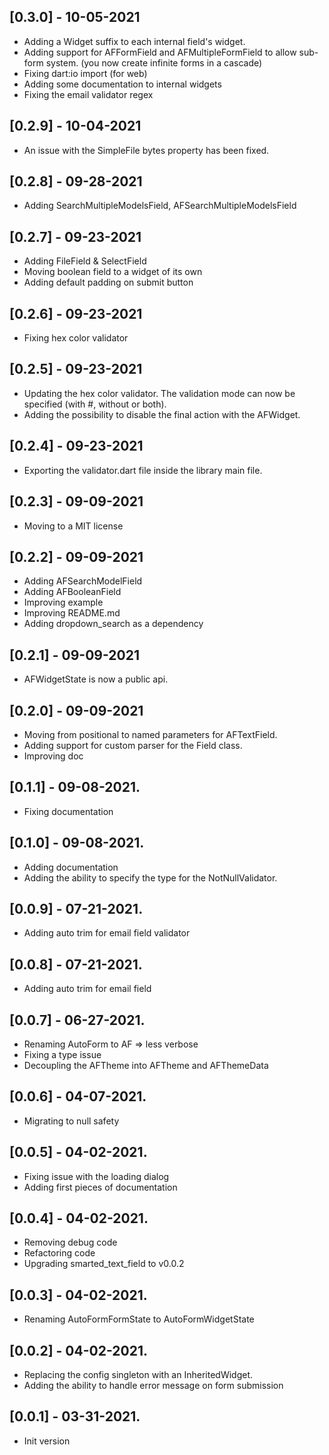 ## [0.3.0] - 10-05-2021

* Adding a Widget suffix to each internal field's widget.
* Adding support for AFFormField and AFMultipleFormField to allow sub-form system. (you now create infinite forms in a
  cascade)
* Fixing dart:io import (for web)
* Adding some documentation to internal widgets
* Fixing the email validator regex

## [0.2.9] - 10-04-2021

* An issue with the SimpleFile bytes property has been fixed.

## [0.2.8] - 09-28-2021

* Adding SearchMultipleModelsField, AFSearchMultipleModelsField

## [0.2.7] - 09-23-2021

* Adding FileField & SelectField
* Moving boolean field to a widget of its own
* Adding default padding on submit button

## [0.2.6] - 09-23-2021

* Fixing hex color validator

## [0.2.5] - 09-23-2021

* Updating the hex color validator. The validation mode can now be specified (with #, without or both).
* Adding the possibility to disable the final action with the AFWidget.

## [0.2.4] - 09-23-2021

* Exporting the validator.dart file inside the library main file.

## [0.2.3] - 09-09-2021

* Moving to a MIT license

## [0.2.2] - 09-09-2021

* Adding AFSearchModelField
* Adding AFBooleanField
* Improving example
* Improving README.md
* Adding dropdown_search as a dependency

## [0.2.1] - 09-09-2021

* AFWidgetState is now a public api.

## [0.2.0] - 09-09-2021

* Moving from positional to named parameters for AFTextField.
* Adding support for custom parser for the Field class.
* Improving doc

## [0.1.1] - 09-08-2021.

* Fixing documentation

## [0.1.0] - 09-08-2021.

* Adding documentation
* Adding the ability to specify the type for the NotNullValidator.

## [0.0.9] - 07-21-2021.

* Adding auto trim for email field validator

## [0.0.8] - 07-21-2021.

* Adding auto trim for email field

## [0.0.7] - 06-27-2021.

* Renaming AutoForm to AF => less verbose
* Fixing a type issue
* Decoupling the AFTheme into AFTheme and AFThemeData

## [0.0.6] - 04-07-2021.

* Migrating to null safety

## [0.0.5] - 04-02-2021.

* Fixing issue with the loading dialog
* Adding first pieces of documentation

## [0.0.4] - 04-02-2021.

* Removing debug code
* Refactoring code
* Upgrading smarted_text_field to v0.0.2

## [0.0.3] - 04-02-2021.

* Renaming AutoFormFormState to AutoFormWidgetState

## [0.0.2] - 04-02-2021.

* Replacing the config singleton with an InheritedWidget.
* Adding the ability to handle error message on form submission

## [0.0.1] - 03-31-2021.

* Init version
